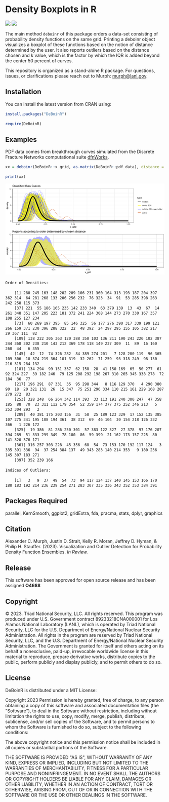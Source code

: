 # **De**nsity **Bo**xplots **in R** 

![](https://www.r-pkg.org/badges/version/DeBoinR) ![](https://www.r-pkg.org/badges/last-release/DeBoinR)

The main method `deboinr` of this package orders a data-set consisting of probability density functions on the same grid.  Printing a deboinr object visualizes a boxplot of these functions based on the notion of
distance determined by the user.  It also reports outliers based on the distance chosen and k value, which is the factor by which the IQR is added beyond the center 50 percent of curves.

This repository is organized as a stand-alone R package.  For questions, issues, or clarifications please reach out to Murph: <murph@lanl.gov>.  
## Installation

You can install the latest version from CRAN using:

``` r
install.packages("DeBoinR")
```

``` r
require(DeBoinR)
```

## Examples
PDF data comes from breakthrough curves simulated from the Discrete Fracture Networks computational suite [dfnWorks](https://dfnworks.lanl.gov/).

``` r
xx = deboinr(DeBoinR::x_grid, as.matrix(DeBoinR::pdf_data), distance = "hellinger")
```

``` r
print(xx)
```

![](man/figures/boxplot_examples.png)<!-- -->

```
Order of Densities:
    
    [1] 280 245 163 148 202 209 106 231 360 164 313 193 187 204 397 362 314  64 281 268 133 206 256 232  76 323  34  91  53 285 398 263 242 258 115 373
    [37] 221  55 186 165 235 142 233 340  63 379 139  13  43  67  14 261 348 351 147 205 223 181 372 241 224 308 144 273 270 330 167 357 108 255 127 234
    [73]  60 269 197 395  85 146 325  56 177 276 390 317 339 199 121 266 159 371 230 396 288 322  22  48 392  24 297 295 155 105 382 217  29 367 111  82
    [109] 138 222 305 363 120 388 350 103 136 211 190 243 220 102 387 244 368 302 238 210 143 212 369 178 118 149 237 309  11  89  16 160 260  44   6 355
    [145]  42  12  74 326 282  84 389 274 201   7 128 200 119  96 365 109 306  10 374 219 364 101 319  32 262  71 259  93 318 249  98 130 216 315 284 132
    [181] 134 294  99 151 337  62 158  28  41 150 169  65  50 277  61  92 324 227  39 182 246  79 125 208 292 198 267 310 265 345 338 278  72 184  36  77
    [217] 196 291  87 331  35  95 298 344   8 116 129 370   4 290 380  90  18  20 321 131  26  15 347  75 251 296 334 110 215 161 229 168 287 279 272  83
    [253] 328 248  66 264 342 114 393  33 113 191 240 300 247  47 358 185  88  70  23 311 112 179 354  52 359 174 377 375 252 346 213   5 253 304 293   2
    [289]  40 381 175 203 156  31  58  25 189 123 329  17 152 135 385 107 275 341 195 188 194 361  38 312  69  46 104  30 154 218 126 332 366   1 226 172
    [325]  19 386  81 286 250 301  57 383 122 327  27 378  97 176 207 394 289  51 333 299 349  78 100  86  59 399  21 162 173 157 225  80 141 320 376 171
    [361] 316 257 303 228  45 356  68  54  73 153 170 192 117 124   3 335 391 336  94  37 254 384 137  49 343 283 140 214 353   9 180 236 145 307 183 271
    [397] 352 239 166
    
Indices of Outliers:
    
    [1]   3   9  37  49  54  73  94 117 124 137 140 145 153 166 170 180 183 192 214 236 239 254 271 283 307 335 336 343 352 353 384 391
```

## Packages Required
parallel, KernSmooth, ggplot2, gridExtra, fda, pracma, stats, dplyr, graphics

## Citation
Alexander C. Murph, Justin D. Strait, Kelly R. Moran, Jeffrey D. Hyman, & Philip H. Stauffer. (2023). Visualization and Outlier Detection for Probability Density Function Ensembles.  _In Review._

## Release

This software has been approved for open source release and has been assigned **O4688** 

## Copyright

© 2023. Triad National Security, LLC. All rights reserved.
This program was produced under U.S. Government contract 89233218CNA000001 for Los Alamos National Laboratory (LANL), which is operated by Triad National Security, LLC for the U.S. Department of Energy/National Nuclear Security Administration. All rights in the program are reserved by Triad National Security, LLC, and the U.S. Department of Energy/National Nuclear Security Administration. The Government is granted for itself and others acting on its behalf a nonexclusive, paid-up, irrevocable worldwide license in this material to reproduce, prepare derivative works, distribute copies to the public, perform publicly and display publicly, and to permit others to do so.

## License

DeBoinR is distributed under a MIT License:

Copyright 2023
Permission is hereby granted, free of charge, to any person obtaining a copy of this software and associated documentation files (the "Software"), to deal in the Software without restriction, including without limitation the rights to use, copy, modify, merge, publish, distribute, sublicense, and/or sell copies of the Software, and to permit persons to whom the Software is furnished to do so, subject to the following conditions:

The above copyright notice and this permission notice shall be included in all copies or substantial portions of the Software.

 THE SOFTWARE IS PROVIDED "AS IS", WITHOUT WARRANTY OF ANY KIND, EXPRESS OR IMPLIED, INCLUDING BUT NOT LIMITED TO THE WARRANTIES OF MERCHANTABILITY, FITNESS FOR A PARTICULAR PURPOSE AND NONINFRINGEMENT. IN NO EVENT SHALL THE AUTHORS OR COPYRIGHT HOLDERS BE LIABLE FOR ANY CLAIM, DAMAGES OR OTHER LIABILITY, WHETHER IN AN ACTION OF CONTRACT, TORT OR OTHERWISE, ARISING FROM, OUT OF OR IN CONNECTION WITH THE SOFTWARE OR THE USE OR OTHER DEALINGS IN THE SOFTWARE.

